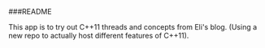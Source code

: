 ###README

This app is to try out C++11 threads and concepts from Eli's blog.
(Using a new repo to actually host different features of C++11).
